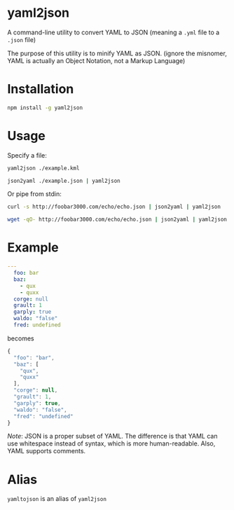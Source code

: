 yaml2json
=========

A command-line utility to convert YAML to JSON (meaning a `.yml` file to a `.json` file)

The purpose of this utility is to minify YAML as JSON.
(ignore the misnomer, YAML is actually an Object Notation, not a Markup Language)

Installation
===

```bash
npm install -g yaml2json
```

Usage
===

Specify a file:

```bash
yaml2json ./example.kml

json2yaml ./example.json | yaml2json
```

Or pipe from stdin:

```bash
curl -s http://foobar3000.com/echo/echo.json | json2yaml | yaml2json

wget -qO- http://foobar3000.com/echo/echo.json | json2yaml | yaml2json
```

Example
===

```yaml
---
  foo: bar
  baz:
    - qux
    - quxx
  corge: null
  grault: 1
  garply: true
  waldo: "false"
  fred: undefined
```

becomes

```javascript
{
  "foo": "bar",
  "baz": [
    "qux",
    "quxx"
  ],
  "corge": null,
  "grault": 1,
  "garply": true,
  "waldo": "false",
  "fred": "undefined"
}
```

*Note*: JSON is a proper subset of YAML.
The difference is that YAML can use whitespace instead of syntax, which is more human-readable.
Also, YAML supports comments.

Alias
===

`yamltojson` is an alias of `yaml2json`
